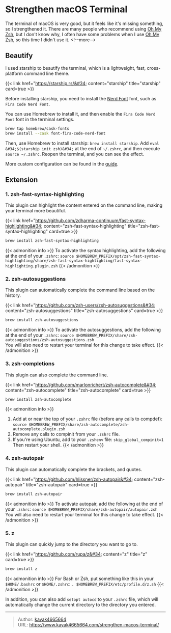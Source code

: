 # Strengthen macOS Terminal

The terminal of macOS is very good, but it feels like it&#39;s missing something, so I strengthened it. There are many people who recommend using [Oh My Zsh](https://ohmyz.sh/), but I don&#39;t know why, I often have some problems when I use [Oh My Zsh](https://ohmyz.sh/), so this time I didn&#39;t use it.
&lt;!--more--&gt;

## Beautify

I used starship to beautify the terminal, which is a lightweight, fast, cross-platform command line theme.

{{&lt; link href=&#34;https://starship.rs/&#34; content=&#34;starship&#34; title=&#34;starship&#34; card=true &gt;}}

Before installing starship, you need to install the [Nerd Font](https://www.nerdfonts.com/) font, such as `Fira Code Nerd Font`.

You can use Homebrew to install it, and then enable the `Fira Code Nerd Font` font in the terminal settings.

```bash
brew tap homebrew/cask-fonts
brew install --cask font-fira-code-nerd-font
```

Then, use Homebrew to install starship: `brew install starship`. Add `eval &#34;$(starship init zsh)&#34;` at the end of `~/.zshrc`, and then execute `source ~/.zshrc`. Reopen the terminal, and you can see the effect.

More custom configuration can be found in the [guide](https://starship.rs/guide/).

## Extension

### 1. zsh-fast-syntax-highlighting

This plugin can highlight the content entered on the command line, making your terminal more beautiful.

{{&lt; link href=&#34;https://github.com/zdharma-continuum/fast-syntax-highlighting&#34; content=&#34;zsh-fast-syntax-highlighting&#34; title=&#34;zsh-fast-syntax-highlighting&#34; card=true &gt;}}

``` bash
brew install zsh-fast-syntax-highlighting
```

{{&lt; admonition info &gt;}}
To activate the syntax highlighting, add the following at the end of your `.zshrc`: `source $HOMEBREW_PREFIX/opt/zsh-fast-syntax-highlighting/share/zsh-fast-syntax-highlighting/fast-syntax-highlighting.plugin.zsh`
{{&lt; /admonition &gt;}}

### 2. zsh-autosuggestions

This plugin can automatically complete the command line based on the history.

{{&lt; link href=&#34;https://github.com/zsh-users/zsh-autosuggestions&#34; content=&#34;zsh-autosuggestions&#34; title=&#34;zsh-autosuggestions&#34; card=true &gt;}}

``` bash
brew install zsh-autosuggestions
```

{{&lt; admonition info &gt;}}
To activate the autosuggestions, add the following at the end of your `.zshrc`: `source $HOMEBREW_PREFIX/share/zsh-autosuggestions/zsh-autosuggestions.zsh`  
You will also need to restart your terminal for this change to take effect.
{{&lt; /admonition &gt;}}

### 3. zsh-completions

This plugin can also complete the command line.

{{&lt; link href=&#34;https://github.com/marlonrichert/zsh-autocomplete&#34; content=&#34;zsh-autocomplete&#34; title=&#34;zsh-autocomplete&#34; card=true &gt;}}

``` bash
brew install zsh-autocomplete
```

{{&lt; admonition info &gt;}}
1. Add at or near the top of your `.zshrc` file (before any calls to compdef): `source $HOMEBREW_PREFIX/share/zsh-autocomplete/zsh-autocomplete.plugin.zsh`
2. Remove any calls to compinit from your `.zshrc` file.
3. If you&#39;re using Ubuntu, add to your `.zshenv` file: `skip_global_compinit=1`  
Then restart your shell.
{{&lt; /admonition &gt;}}

### 4. zsh-autopair

This plugin can automatically complete the brackets, and quotes.

{{&lt; link href=&#34;https://github.com/hlissner/zsh-autopair&#34; content=&#34;zsh-autopair&#34; title=&#34;zsh-autopair&#34; card=true &gt;}}

``` bash
brew install zsh-autopair
```

{{&lt; admonition info &gt;}}
To activate autopair, add the following at the end of your `.zshrc`: `source $HOMEBREW_PREFIX/share/zsh-autopair/autopair.zsh`  
You will also need to restart your terminal for this change to take effect.
{{&lt; /admonition &gt;}}

### 5. z

This plugin can quickly jump to the directory you want to go to.

{{&lt; link href=&#34;https://github.com/rupa/z&#34; content=&#34;z&#34; title=&#34;z&#34; card=true &gt;}}

``` bash
brew install z
```

{{&lt; admonition info &gt;}}
For Bash or Zsh, put something like this in your `$HOME/.bashrc` or `$HOME/.zshrc`: `. $HOMEBREW_PREFIX/etc/profile.d/z.sh`
{{&lt; /admonition &gt;}}

In addition, you can also add `setopt autocd` to your `.zshrc` file, which will automatically change the current directory to the directory you entered.

---

> Author: [kayak4665664](https://github.com/kayak4665664)  
> URL: https://www.kayak4665664.com/strengthen-macos-terminal/  

